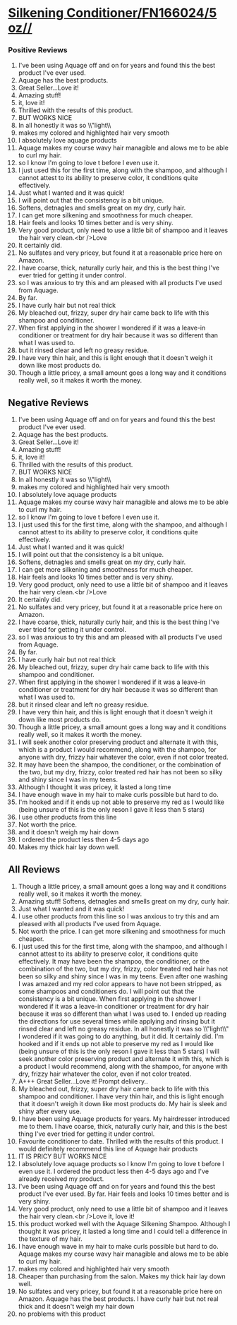 # [Silkening Conditioner/FN166024/5 oz//](https://products.checkmycream.com/products/Silkening-ConditionerFN1660245-oz.html)

### Positive Reviews

<ol>
      <li>I&#x27;ve been using Aquage off and on for years and found this the best product I&#x27;ve ever used.  </li>
      <li>Aquage has the best products.</li>
      <li>Great Seller...Love it!</li>
      <li>Amazing stuff!  </li>
      <li>it, love it!</li>
      <li>Thrilled with the results of this product.</li>
      <li>BUT WORKS NICE</li>
      <li>In all honestly it was so \\&quot;light\\</li>
      <li>makes my colored and highlighted hair very smooth</li>
      <li>I absolutely love aquage products</li>
      <li>Aquage makes my course wavy hair managible and alows me to be able to curl my hair.</li>
      <li>so I know I&#x27;m going to love t before I even use it.</li>
      <li>I just used this for the first time, along with the shampoo, and although I cannot attest to its ability to preserve color, it conditions quite effectively.</li>
      <li>Just what I wanted and it was quick!</li>
      <li>I will point out that the consistency is a bit unique.</li>
      <li>Softens, detnagles and smells great on my dry, curly hair.</li>
      <li>I can get more silkening and smoothness for much cheaper.</li>
      <li>Hair feels and looks 10 times better and is very shiny.</li>
      <li>Very good product, only need to use a little bit of shampoo and it leaves the hair very clean.&lt;br /&gt;Love</li>
      <li>It certainly did.</li>
      <li>No sulfates and very pricey, but found it at a reasonable price here on Amazon.</li>
      <li>I have coarse, thick, naturally curly hair, and this is the best thing I&#x27;ve ever tried for getting it under control.</li>
      <li>so I was anxious to try this and am pleased with all products I&#x27;ve used from Aquage.</li>
      <li>By far.  </li>
      <li>I have curly hair but not real thick</li>
      <li>My bleached out, frizzy, super dry hair came back to life with this shampoo and conditioner.</li>
      <li>When first applying in the shower I wondered if it was a leave-in conditioner or treatment for dry hair because it was so different than what I was used to.</li>
      <li>but it rinsed clear and left no greasy residue.</li>
      <li>I have very thin hair, and this is light enough that it doesn&#x27;t weigh it down like most products do.</li>
      <li>Though a little pricey, a small amount goes a long way and it conditions really well, so it makes it worth the money.</li>
</ol>


<h2>Negative Reviews</h2>
<ol>
<li> I&#x27;ve been using Aquage off and on for years and found this the best product I&#x27;ve ever used.  </li>
<li> Aquage has the best products.</li>
<li> Great Seller...Love it!</li>
<li> Amazing stuff!  </li>
<li> it, love it!</li>
<li> Thrilled with the results of this product.</li>
<li> BUT WORKS NICE</li>
<li> In all honestly it was so \\&quot;light\\</li>
<li> makes my colored and highlighted hair very smooth</li>
<li> I absolutely love aquage products</li>
<li> Aquage makes my course wavy hair managible and alows me to be able to curl my hair.</li>
<li> so I know I&#x27;m going to love t before I even use it.</li>
<li> I just used this for the first time, along with the shampoo, and although I cannot attest to its ability to preserve color, it conditions quite effectively.</li>
<li> Just what I wanted and it was quick!</li>
<li> I will point out that the consistency is a bit unique.</li>
<li> Softens, detnagles and smells great on my dry, curly hair.</li>
<li> I can get more silkening and smoothness for much cheaper.</li>
<li> Hair feels and looks 10 times better and is very shiny.</li>
<li> Very good product, only need to use a little bit of shampoo and it leaves the hair very clean.&lt;br /&gt;Love</li>
<li> It certainly did.</li>
<li> No sulfates and very pricey, but found it at a reasonable price here on Amazon.</li>
<li> I have coarse, thick, naturally curly hair, and this is the best thing I&#x27;ve ever tried for getting it under control.</li>
<li> so I was anxious to try this and am pleased with all products I&#x27;ve used from Aquage.</li>
<li> By far.  </li>
<li> I have curly hair but not real thick</li>
<li> My bleached out, frizzy, super dry hair came back to life with this shampoo and conditioner.</li>
<li> When first applying in the shower I wondered if it was a leave-in conditioner or treatment for dry hair because it was so different than what I was used to.</li>
<li> but it rinsed clear and left no greasy residue.</li>
<li> I have very thin hair, and this is light enough that it doesn&#x27;t weigh it down like most products do.</li>
<li> Though a little pricey, a small amount goes a long way and it conditions really well, so it makes it worth the money.</li>
<li> I will seek another color preserving product and alternate it with this, which is a product I would recommend, along with the shampoo, for anyone with dry, frizzy hair whatever the color, even if not color treated.</li>
<li> It may have been the shampoo, the conditioner, or the combination of the two, but my dry, frizzy, color treated red hair has not been so silky and shiny since I was in my teens.</li>
<li> Although I thought it was pricey, it lasted a long time</li>
<li> I have enough wave in my hair to make curls possible but hard to do.</li>
<li> I&#x27;m hooked and if it ends up not able to preserve my red as I would like (being unsure of this is the only reson I gave it less than 5 stars)</li>
<li> I use other products from this line</li>
<li> Not worth the price.  </li>
<li> and it doesn&#x27;t weigh my hair down</li>
<li> I ordered the product less then 4-5 days ago</li>
<li> Makes my thick hair lay down well.</li>
</ol>

<h2>All Reviews</h2>

<ol>
    <li> Though a little pricey, a small amount goes a long way and it conditions really well, so it makes it worth the money.</li>
    <li> Amazing stuff!  Softens, detnagles and smells great on my dry, curly hair.</li>
    <li> Just what I wanted and it was quick!</li>
    <li> I use other products from this line so I was anxious to try this and am pleased with all products I&#x27;ve used from Aquage.</li>
    <li> Not worth the price.  I can get more silkening and smoothness for much cheaper.</li>
    <li> I just used this for the first time, along with the shampoo, and although I cannot attest to its ability to preserve color, it conditions quite effectively. It may have been the shampoo, the conditioner, or the combination of the two, but my dry, frizzy, color treated red hair has not been so silky and shiny since I was in my teens. Even after one washing I was amazed and my red color appears to have not been stripped, as some shampoos and conditioners do. I will point out that the consistency is a bit unique. When first applying in the shower I wondered if it was a leave-in conditioner or treatment for dry hair because it was so different than what I was used to. I ended up reading the directions for use several times while applying and rinsing but it rinsed clear and left no greasy residue. In all honestly it was so \\&quot;light\\&quot; I wondered if it was going to do anything, but it did. It certainly did. I&#x27;m hooked and if it ends up not able to preserve my red as I would like (being unsure of this is the only reson I gave it less than 5 stars) I will seek another color preserving product and alternate it with this, which is a product I would recommend, along with the shampoo, for anyone with dry, frizzy hair whatever the color, even if not color treated.</li>
    <li> A+++ Great Seller...Love it! Prompt delivery..</li>
    <li> My bleached out, frizzy, super dry hair came back to life with this shampoo and conditioner. I have very thin hair, and this is light enough that it doesn&#x27;t weigh it down like most products do. My hair is sleek and shiny after every use.</li>
    <li> I have been using Aquage products for years. My hairdresser introduced me to them. I have coarse, thick, naturally curly hair, and this is the best thing I&#x27;ve ever tried for getting it under control.</li>
    <li> Favourite conditioner to date. Thrilled with the results of this product. I would definitely recommend this line of Aquage hair products</li>
    <li> IT IS PRICY BUT WORKS NICE</li>
    <li> I absolutely love aquage products so I know I&#x27;m going to love t before I even use it. I ordered the product less then 4-5 days ago and I&#x27;ve already received my product.</li>
    <li> I&#x27;ve been using Aquage off and on for years and found this the best product I&#x27;ve ever used.  By far.  Hair feels and looks 10 times better and is very shiny.</li>
    <li> Very good product, only need to use a little bit of shampoo and it leaves the hair very clean.&lt;br /&gt;Love it, love it!</li>
    <li> this product worked well with the Aquage Silkening Shampoo. Although I thought it was pricey, it lasted a long time and I could tell a difference in the texture of my hair.</li>
    <li> I have enough wave in my hair to make curls possible but hard to do. Aquage makes my course wavy hair managible and alows me to be able to curl my hair.</li>
    <li> makes my colored and highlighted hair very smooth</li>
    <li> Cheaper than purchasing from the salon. Makes my thick hair lay down well.</li>
    <li> No sulfates and very pricey, but found it at a reasonable price here on Amazon. Aquage has the best products. I have curly hair but not real thick and it doesn&#x27;t weigh my hair down</li>
    <li> no problems with this product</li>
</ol>




